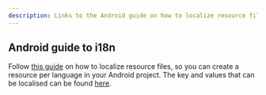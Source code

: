 ```yaml
---
description: Links to the Android guide on how to localize resource files.
---
```


## Android guide to i18n

Follow [this guide](http://developer.android.com/guide/topics/resources/localization.html) on how to localize resource files, so you can create a resource per language in your Android project. The key and values that can be localised can be found [here](${auth0android_url}/blob/master/auth0/src/main/res/values/strings.xml).
